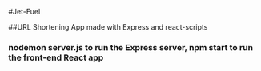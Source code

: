 #Jet-Fuel

##URL Shortening App made with Express and react-scripts
### nodemon server.js to run the Express server, npm start to run the front-end React app
